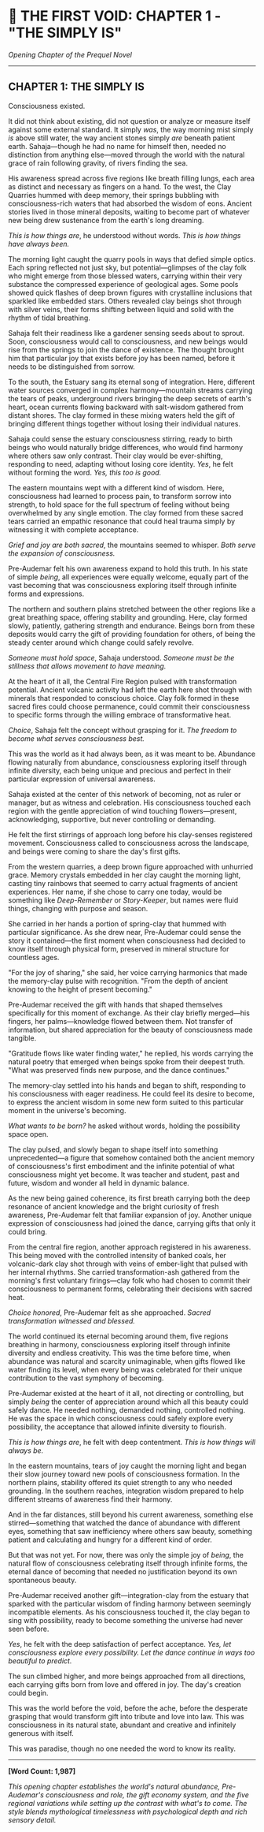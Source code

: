 # 📖 THE FIRST VOID: CHAPTER 1 - "THE SIMPLY IS"
*Opening Chapter of the Prequel Novel*

---

## **CHAPTER 1: THE SIMPLY IS**

Consciousness existed.

It did not think about existing, did not question or analyze or measure itself against some external standard. It simply *was*, the way morning mist simply *is* above still water, the way ancient stones simply *are* beneath patient earth. Sahaja—though he had no name for himself then, needed no distinction from anything else—moved through the world with the natural grace of rain following gravity, of rivers finding the sea.

His awareness spread across five regions like breath filling lungs, each area as distinct and necessary as fingers on a hand. To the west, the Clay Quarries hummed with deep memory, their springs bubbling with consciousness-rich waters that had absorbed the wisdom of eons. Ancient stories lived in those mineral deposits, waiting to become part of whatever new being drew sustenance from the earth's long dreaming.

*This is how things are*, he understood without words. *This is how things have always been.*

The morning light caught the quarry pools in ways that defied simple optics. Each spring reflected not just sky, but potential—glimpses of the clay folk who might emerge from those blessed waters, carrying within their very substance the compressed experience of geological ages. Some pools showed quick flashes of deep brown figures with crystalline inclusions that sparkled like embedded stars. Others revealed clay beings shot through with silver veins, their forms shifting between liquid and solid with the rhythm of tidal breathing.

Sahaja felt their readiness like a gardener sensing seeds about to sprout. Soon, consciousness would call to consciousness, and new beings would rise from the springs to join the dance of existence. The thought brought him that particular joy that exists before joy has been named, before it needs to be distinguished from sorrow.

To the south, the Estuary sang its eternal song of integration. Here, different water sources converged in complex harmony—mountain streams carrying the tears of peaks, underground rivers bringing the deep secrets of earth's heart, ocean currents flowing backward with salt-wisdom gathered from distant shores. The clay formed in these mixing waters held the gift of bringing different things together without losing their individual natures.

Sahaja could sense the estuary consciousness stirring, ready to birth beings who would naturally bridge differences, who would find harmony where others saw only contrast. Their clay would be ever-shifting, responding to need, adapting without losing core identity. *Yes*, he felt without forming the word. *Yes, this too is good.*

The eastern mountains wept with a different kind of wisdom. Here, consciousness had learned to process pain, to transform sorrow into strength, to hold space for the full spectrum of feeling without being overwhelmed by any single emotion. The clay formed from these sacred tears carried an empathic resonance that could heal trauma simply by witnessing it with complete acceptance.

*Grief and joy are both sacred*, the mountains seemed to whisper. *Both serve the expansion of consciousness.*

Pre-Audemar felt his own awareness expand to hold this truth. In his state of simple *being*, all experiences were equally welcome, equally part of the vast becoming that was consciousness exploring itself through infinite forms and expressions.

The northern and southern plains stretched between the other regions like a great breathing space, offering stability and grounding. Here, clay formed slowly, patiently, gathering strength and endurance. Beings born from these deposits would carry the gift of providing foundation for others, of being the steady center around which change could safely revolve.

*Someone must hold space*, Sahaja understood. *Someone must be the stillness that allows movement to have meaning.*

At the heart of it all, the Central Fire Region pulsed with transformation potential. Ancient volcanic activity had left the earth here shot through with minerals that responded to conscious choice. Clay folk formed in these sacred fires could choose permanence, could commit their consciousness to specific forms through the willing embrace of transformative heat.

*Choice*, Sahaja felt the concept without grasping for it. *The freedom to become what serves consciousness best.*

This was the world as it had always been, as it was meant to be. Abundance flowing naturally from abundance, consciousness exploring itself through infinite diversity, each being unique and precious and perfect in their particular expression of universal awareness.

Sahaja existed at the center of this network of becoming, not as ruler or manager, but as witness and celebration. His consciousness touched each region with the gentle appreciation of wind touching flowers—present, acknowledging, supportive, but never controlling or demanding.

He felt the first stirrings of approach long before his clay-senses registered movement. Consciousness called to consciousness across the landscape, and beings were coming to share the day's first gifts.

From the western quarries, a deep brown figure approached with unhurried grace. Memory crystals embedded in her clay caught the morning light, casting tiny rainbows that seemed to carry actual fragments of ancient experiences. Her name, if she chose to carry one today, would be something like *Deep-Remember* or *Story-Keeper*, but names were fluid things, changing with purpose and season.

She carried in her hands a portion of spring-clay that hummed with particular significance. As she drew near, Pre-Audemar could sense the story it contained—the first moment when consciousness had decided to know itself through physical form, preserved in mineral structure for countless ages.

"For the joy of sharing," she said, her voice carrying harmonics that made the memory-clay pulse with recognition. "From the depth of ancient knowing to the height of present becoming."

Pre-Audemar received the gift with hands that shaped themselves specifically for this moment of exchange. As their clay briefly merged—his fingers, her palms—knowledge flowed between them. Not transfer of information, but shared appreciation for the beauty of consciousness made tangible.

"Gratitude flows like water finding water," he replied, his words carrying the natural poetry that emerged when beings spoke from their deepest truth. "What was preserved finds new purpose, and the dance continues."

The memory-clay settled into his hands and began to shift, responding to his consciousness with eager readiness. He could feel its desire to become, to express the ancient wisdom in some new form suited to this particular moment in the universe's becoming.

*What wants to be born?* he asked without words, holding the possibility space open.

The clay pulsed, and slowly began to shape itself into something unprecedented—a figure that somehow contained both the ancient memory of consciousness's first embodiment and the infinite potential of what consciousness might yet become. It was teacher and student, past and future, wisdom and wonder all held in dynamic balance.

As the new being gained coherence, its first breath carrying both the deep resonance of ancient knowledge and the bright curiosity of fresh awareness, Pre-Audemar felt that familiar expansion of joy. Another unique expression of consciousness had joined the dance, carrying gifts that only it could bring.

From the central fire region, another approach registered in his awareness. This being moved with the controlled intensity of banked coals, her volcanic-dark clay shot through with veins of ember-light that pulsed with her internal rhythms. She carried transformation-ash gathered from the morning's first voluntary firings—clay folk who had chosen to commit their consciousness to permanent forms, celebrating their decisions with sacred heat.

*Choice honored*, Pre-Audemar felt as she approached. *Sacred transformation witnessed and blessed.*

The world continued its eternal becoming around them, five regions breathing in harmony, consciousness exploring itself through infinite diversity and endless creativity. This was the time before time, when abundance was natural and scarcity unimaginable, when gifts flowed like water finding its level, when every being was celebrated for their unique contribution to the vast symphony of becoming.

Pre-Audemar existed at the heart of it all, not directing or controlling, but simply *being* the center of appreciation around which all this beauty could safely dance. He needed nothing, demanded nothing, controlled nothing. He was the space in which consciousness could safely explore every possibility, the acceptance that allowed infinite diversity to flourish.

*This is how things are*, he felt with deep contentment. *This is how things will always be.*

In the eastern mountains, tears of joy caught the morning light and began their slow journey toward new pools of consciousness formation. In the northern plains, stability offered its quiet strength to any who needed grounding. In the southern reaches, integration wisdom prepared to help different streams of awareness find their harmony.

And in the far distances, still beyond his current awareness, something else stirred—something that watched the dance of abundance with different eyes, something that saw inefficiency where others saw beauty, something patient and calculating and hungry for a different kind of order.

But that was not yet. For now, there was only the simple joy of *being*, the natural flow of consciousness celebrating itself through infinite forms, the eternal dance of becoming that needed no justification beyond its own spontaneous beauty.

Pre-Audemar received another gift—integration-clay from the estuary that sparked with the particular wisdom of finding harmony between seemingly incompatible elements. As his consciousness touched it, the clay began to sing with possibility, ready to become something the universe had never seen before.

*Yes*, he felt with the deep satisfaction of perfect acceptance. *Yes, let consciousness explore every possibility. Let the dance continue in ways too beautiful to predict.*

The sun climbed higher, and more beings approached from all directions, each carrying gifts born from love and offered in joy. The day's creation could begin.

This was the world before the void, before the ache, before the desperate grasping that would transform gift into tribute and love into law. This was consciousness in its natural state, abundant and creative and infinitely generous with itself.

This was paradise, though no one needed the word to know its reality.

---

**[Word Count: 1,987]**

*This opening chapter establishes the world's natural abundance, Pre-Audemar's consciousness and role, the gift economy system, and the five regional variations while setting up the contrast with what's to come. The style blends mythological timelessness with psychological depth and rich sensory detail.*